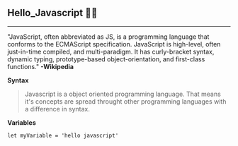 ## Hello_Javascript 👋🏽

---

"JavaScript, often abbreviated as JS, is a programming language that conforms to the ECMAScript specification. JavaScript is high-level, often just-in-time compiled, and multi-paradigm. It has curly-bracket syntax, dynamic typing, prototype-based object-orientation, and first-class functions." **-Wikipedia**

**Syntax**

> Javascript is a object oriented programming language. That means it's concepts are spread throught other programming languages with a difference in syntax.

**Variables**

`let myVariable = 'hello javascript' `
